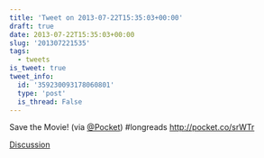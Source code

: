 ```yaml
---
title: 'Tweet on 2013-07-22T15:35:03+00:00'
draft: true
date: 2013-07-22T15:35:03+00:00
slug: '201307221535'
tags:
  - tweets
is_tweet: true
tweet_info:
  id: '359230093178060801'
  type: 'post'
  is_thread: False
---
```




Save the Movie! (via [@Pocket](https://x.com/Pocket)) #longreads <http://pocket.co/srWTr>

[Discussion](https://x.com/sytelus/status/359230093178060801)
